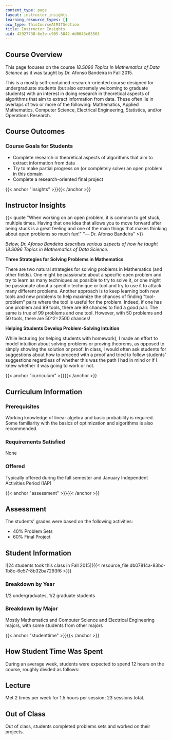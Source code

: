 ```yaml
---
content_type: page
layout: instructor_insights
learning_resource_types: []
ocw_type: ThisCourseAtMITSection
title: Instructor Insights
uid: 42927738-6e3e-c905-5842-dd0043c85563
---
```


Course Overview
---------------

This page focuses on the course _18.S096 Topics in Mathematics of Data Science_ as it was taught by Dr. Afonso Bandeira in Fall 2015.

This is a mostly self-contained research-oriented course designed for undergraduate students (but also extremely welcoming to graduate students) with an interest in doing research in theoretical aspects of algorithms that aim to extract information from data. These often lie in overlaps of two or more of the following: Mathematics, Applied Mathematics, Computer Science, Electrical Engineering, Statistics, and/or Operations Research.

Course Outcomes
---------------

### Course Goals for Students

*   Complete research in theoretical aspects of algorithms that aim to extract information from data
*   Try to make partial progress on (or completely solve) an open problem in this domain
*   Complete a research-oriented final project

{{< anchor "insights" >}}{{< /anchor >}}

Instructor Insights
-------------------

{{< quote "When working on an open problem, it is common to get stuck, multiple times. Having that one idea that allows you to move forward after being stuck is a great feeling and one of the main things that makes thinking about open problems so much fun!" "— Dr. Afonso Bandeira" >}}

_Below, Dr. Afonso Bandeira describes various aspects of how he taught 18.S096 Topics in Mathematics of Data Science._

**Three Strategies for Solving Problems in Mathematics**

There are two natural strategies for solving problems in Mathematics (and other fields). One might be passionate about a specific open problem and try to learn as many techniques as possible to try to solve it, or one might be passionate about a specific technique or tool and try to use it to attack many different problems. Another approach is to keep learning both new tools and new problems to help maximize the chances of finding "tool-problem" pairs where the tool is useful for the problem. Indeed, if one has one problem and 99 tools, there are 99 chances to find a good pair. The same is true of 99 problems and one tool. However, with 50 problems and 50 tools, there are 50^2=2500 chances!

**Helping Students Develop Problem-Solving Intuition**

While lecturing (or helping students with homework), I made an effort to model intuition about solving problems or proving theorems, as opposed to simply showing the solution or proof. In class, I would often ask students for suggestions about how to proceed with a proof and tried to follow students' suggestions regardless of whether this was the path I had in mind or if I knew whether it was going to work or not.  

{{< anchor "curriculum" >}}{{< /anchor >}}

Curriculum Information
----------------------

### Prerequisites

Working knowledge of linear algebra and basic probability is required. Some familiarity with the basics of optimization and algorithms is also recommended.

### Requirements Satisfied

None

### Offered

Typically offered during the fall semester and January Independent Activities Period (IAP)

{{< anchor "assessment" >}}{{< /anchor >}}

Assessment
----------

The students' grades were based on the following activities:

- 40% Problem Sets
- 60% Final Project

Student Information
-------------------

![24 students took this class in Fall 2015]({{< resource_file db07814a-83bc-1b8c-6e57-8b32ba7293f6 >}})

### Breakdown by Year

1/2 undergraduates, 1/2 graduate students 

### Breakdown by Major

Mostly Mathematics and Computer Science and Electrical Engineering majors, with some students from other majors

{{< anchor "studenttime" >}}{{< /anchor >}}

How Student Time Was Spent
--------------------------

During an average week, students were expected to spend 12 hours on the course, roughly divided as follows:

Lecture
-------

Met 2 times per week for 1.5 hours per session; 23 sessions total.

Out of Class
------------

Out of class, students completed problems sets and worked on their projects.